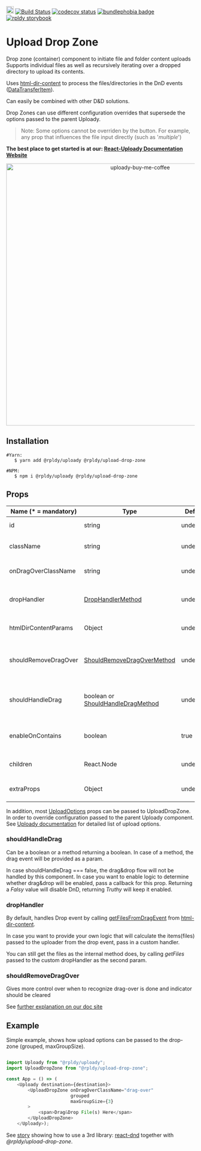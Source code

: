 <a href="https://badge.fury.io/js/%40rpldy%2Fupload-drop-zone">
    <img src="https://badge.fury.io/js/%40rpldy%2Fupload-drop-zone.svg" alt="npm version" height="20"></a>
<a href="https://github.com/rpldy/react-uploady/actions/workflows/pr.yml">
        <img src="https://github.com/rpldy/react-uploady/actions/workflows/pr.yml/badge.svg" alt="Build Status"/></a>
<a href="https://codecov.io/gh/rpldy/react-uploady">
    <img src="https://codecov.io/gh/rpldy/react-uploady/branch/master/graph/badge.svg" alt="codecov status"/></a> 
<a href="https://bundlephobia.com/result?p=@rpldy/upload-drop-zone">
    <img src="https://badgen.net/bundlephobia/minzip/@rpldy/upload-drop-zone" alt="bundlephobia badge"/></a>
<a href="https://react-uploady-storybook.netlify.com/?path=/story/upload-drop-zone--simple">
   <img src="https://cdn.jsdelivr.net/gh/storybookjs/brand@master/badge/badge-storybook.svg" alt="rpldy storybook"/></a> 

# Upload Drop Zone

Drop zone (container) component to initiate file and folder content uploads
Supports individual files as well as recursively iterating over a dropped directory to upload its contents.
 
Uses [html-dir-content](https://www.npmjs.com/package/html-dir-content) to process the files/directories in the DnD events ([DataTransferItem](https://developer.mozilla.org/en-US/docs/Web/API/DataTransferItem)). 

Can easily be combined with other D&D solutions. 

Drop Zones can use different configuration overrides that supersede the options passed to the parent Uploady. 

> Note: Some options cannot be overriden by the button. For example, any prop that influences the file input directly (such as '_multiple_')

**The best place to get started is at our: [React-Uploady Documentation Website](https://react-uploady.org)**

<p align="center">
    <a href="https://www.buymeacoffee.com/yoav"> 
        <img width="700" alt="uploady-buy-me-coffee" src="https://github.com/user-attachments/assets/3a22cd82-94f8-4b79-8b1b-c783be5ecb88">
    </a>
</p>

## Installation

```shell
#Yarn: 
   $ yarn add @rpldy/uploady @rpldy/upload-drop-zone 

#NPM:
   $ npm i @rpldy/uploady @rpldy/upload-drop-zone 
``` 

## Props

| Name (* = mandatory) | Type                                                                                                                | Default   | Description                                                                                              |
|----------------------|---------------------------------------------------------------------------------------------------------------------|-----------|----------------------------------------------------------------------------------------------------------|
| id                   | string                                                                                                              | undefined | id attribute to pass to the container element                                                            |
| className            | string                                                                                                              | undefined | the class attribute to pass to the container element                                                     |
| onDragOverClassName  | string                                                                                                              | undefined | class name to add to the container when dragged over                                                     |
| dropHandler          | [DropHandlerMethod](https://react-uploady.org/docs/api/components/uploadDropZone/#dropHandler)                      | undefined | override default handler that returns the drop result (ex: files). May return a promise                  | 
| htmlDirContentParams | Object                                                                                                              | undefined | will be passed as is to html-dir-content. See [docs](https://www.npmjs.com/package/html-dir-content#api) |
| shouldRemoveDragOver | [ShouldRemoveDragOverMethod](https://react-uploady.org/docs/api/components/uploadDropZone/#shouldRemoveDragOver)    | undefined | callback to help identify when to remove the onDragOverClassName. Receives the dragleave event           |
| shouldHandleDrag     | boolean or [ShouldHandleDragMethod](https://react-uploady.org/docs/api/components/uploadDropZone/#shouldHandleDrag) | undefined | Whether drag&drop should be handled, either boolean or method returning boolean                          |
| enableOnContains     | boolean                                                                                                             | true      | By default will handle drag-enter for children of the container and not just the container itself        |
| children             | React.Node                                                                                                          | undefined | child element(s) to render inside the container                                                          |
| extraProps           | Object                                                                                                              | undefined | any other props to pass to the div component (with spread)                                               |

In addition, most [UploadOptions](https://react-uploady.org/docs/api/types/#uploadoptions) props can be passed to UploadDropZone.
In order to override configuration passed to the parent Uploady component. 
See [Uploady documentation](https://react-uploady.org/docs/api/#props) for detailed list of upload options.

### shouldHandleDrag

Can be a boolean or a method returning a boolean. In case of a method, the drag event will be provided as a param.

In case shouldHandleDrag === false, the drag&drop flow will not be handled by this component. 
In case you want to enable logic to determine whether drag&drop will be enabled, pass a callback for this prop. 
Returning a _Falsy_ value will disable DnD, returning _Truthy_ will keep it enabled. 

### dropHandler

By default, handles Drop event by calling [getFilesFromDragEvent](https://github.com/yoavniran/html-dir-content/blob/master/README.MD#getfilesfromdragevent) from [html-dir-content](https://www.npmjs.com/package/html-dir-content).

In case you want to provide your own logic that will calculate the items(files) passed to the uploader from the drop event, pass in a custom handler.

You can still get the files as the internal method does, by calling _getFiles_ passed to the custom dropHandler as the second param. 

### shouldRemoveDragOver

Gives more control over when to recognize drag-over is done and indicator should be cleared 

See [further explanation on our doc site](https://react-uploady.org/docs/api/components/uploadDropZone/#shouldRemoveDragOver)

## Example

Simple example, shows how upload options can be passed to the drop-zone (grouped, maxGroupSize).

```javascript

import Uploady from "@rpldy/uploady";
import UploadDropZone from "@rpldy/upload-drop-zone";

const App = () => (
    <Uploady destination={destination}>
        <UploadDropZone onDragOverClassName="drag-over"
                        grouped
                        maxGroupSize={3}
        >
            <span>Drag&Drop File(s) Here</span>            
        </UploadDropZone>
    </Uploady>);
```

See [story](https://react-uploady-storybook.netlify.com/?path=/story/upload-drop-zone--with-third-party-drop-zone) showing how to use a 3rd library: [react-dnd](https://github.com/react-dnd/react-dnd/)
together with _@rpldy/upload-drop-zone_. 
